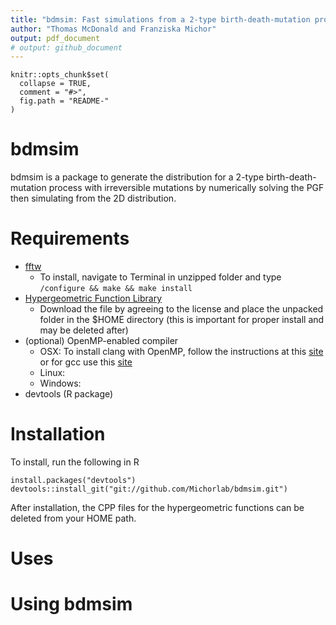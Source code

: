 ```yaml
---
title: "bdmsim: Fast simulations from a 2-type birth-death-mutation process"
author: "Thomas McDonald and Franziska Michor"
output: pdf_document
# output: github_document
---
```


<!-- README.md is generated from README.Rmd. Please edit that file -->

```{r, echo = FALSE}
knitr::opts_chunk$set(
  collapse = TRUE,
  comment = "#>",
  fig.path = "README-"
)
```

# bdmsim

bdmsim is a package to generate the distribution for a 2-type
birth-death-mutation process with irreversible mutations by numerically
solving the PGF then simulating from the 2D distribution.

# Requirements

* [fftw](http://fftw.org/fftw-3.3.7.tar.gz)
    + To install, navigate to Terminal in unzipped folder and type
      `/configure && make && make install`
* [Hypergeometric Function Library](http://cpc.cs.qub.ac.uk/summaries/AEAE_v1_0.html)
    + Download the file by agreeing to the license and place the unpacked folder
      in the $HOME directory (this is important for proper install and may be
        deleted after)
* (optional) OpenMP-enabled compiler
    + OSX: To install clang with OpenMP, follow the instructions at this [site](https://thecoatlessprofessor.com/programming/openmp-in-r-on-os-x/) or
    for gcc use this [site](https://asieira.github.io/using-openmp-with-r-packages-in-os-x.html)
    + Linux:
    + Windows:
* devtools (R package)

# Installation
To install, run the following in R
```{r, eval = F}
install.packages("devtools")
devtools::install_git("git://github.com/Michorlab/bdmsim.git")
```

After installation, the CPP files for the hypergeometric functions can be deleted from your HOME path.

# Uses

# Using bdmsim